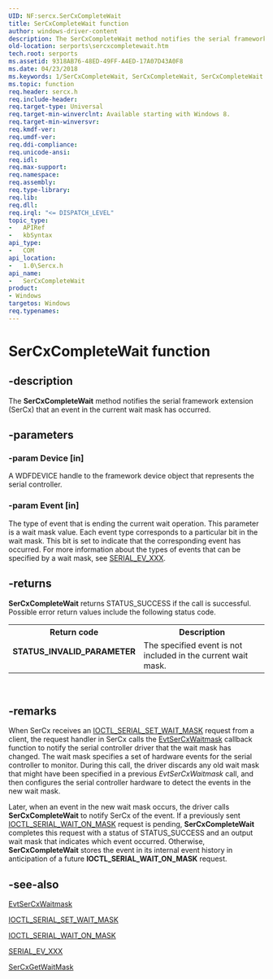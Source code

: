 ```yaml
---
UID: NF:sercx.SerCxCompleteWait
title: SerCxCompleteWait function
author: windows-driver-content
description: The SerCxCompleteWait method notifies the serial framework extension (SerCx) that an event in the current wait mask has occurred.
old-location: serports\sercxcompletewait.htm
tech.root: serports
ms.assetid: 9318AB76-48ED-49FF-A4ED-17A07D43A0F8
ms.date: 04/23/2018
ms.keywords: 1/SerCxCompleteWait, SerCxCompleteWait, SerCxCompleteWait method [Serial Ports], serports.sercxcompletewait
ms.topic: function
req.header: sercx.h
req.include-header: 
req.target-type: Universal
req.target-min-winverclnt: Available starting with Windows 8.
req.target-min-winversvr: 
req.kmdf-ver: 
req.umdf-ver: 
req.ddi-compliance: 
req.unicode-ansi: 
req.idl: 
req.max-support: 
req.namespace: 
req.assembly: 
req.type-library: 
req.lib: 
req.dll: 
req.irql: "<= DISPATCH_LEVEL"
topic_type:
-	APIRef
-	kbSyntax
api_type:
-	COM
api_location:
-	1.0\Sercx.h
api_name:
-	SerCxCompleteWait
product:
- Windows
targetos: Windows
req.typenames: 
---
```


# SerCxCompleteWait function


## -description


The <b>SerCxCompleteWait</b> method notifies the serial framework extension (SerCx) that an event in the current wait mask has occurred.


## -parameters




### -param Device [in]

A WDFDEVICE handle to the framework device object that represents the serial controller.


### -param Event [in]

The type of event that is ending the current wait operation.  This parameter is a wait mask value. Each event type corresponds to a particular bit in the wait mask. This bit is set to indicate that the corresponding event has occurred. For more information about the types of events that can be specified by a wait mask, see <a href="https://docs.microsoft.com/windows-hardware/drivers/serports/peripheral-drivers-for-devices-on-sercx2-managed-serial-ports">SERIAL_EV_XXX</a>.


## -returns



<b>SerCxCompleteWait</b> returns STATUS_SUCCESS if the call is successful. Possible error return values include the following status code.

<table>
<tr>
<th>Return code</th>
<th>Description</th>
</tr>
<tr>
<td width="40%">
<dl>
<dt><b>STATUS_INVALID_PARAMETER</b></dt>
</dl>
</td>
<td width="60%">
The specified event is not included in the current wait mask.

</td>
</tr>
</table>
 




## -remarks



When SerCx receives an <a href="https://msdn.microsoft.com/library/windows/hardware/ff546780">IOCTL_SERIAL_SET_WAIT_MASK</a> request from a client, the request handler in SerCx calls the <a href="https://msdn.microsoft.com/41F60807-5A00-4B0E-A57D-70D25C73F575">EvtSerCxWaitmask</a> callback function to notify the serial controller driver that the wait mask has changed. The wait mask specifies a set of hardware events for the serial controller to monitor. During this call, the driver discards any old wait mask that might have been specified in a previous <i>EvtSerCxWaitmask</i> call, and then configures the serial controller hardware to detect the events in the new wait mask.

Later, when an event in the new wait mask occurs, the driver calls <b>SerCxCompleteWait</b> to notify SerCx of the event. If a previously sent <a href="https://msdn.microsoft.com/library/windows/hardware/ff546805">IOCTL_SERIAL_WAIT_ON_MASK</a> request is pending, <b>SerCxCompleteWait</b> completes this request with a status of STATUS_SUCCESS and an output wait mask that indicates which event occurred. Otherwise, <b>SerCxCompleteWait</b> stores the event in its internal event history in anticipation of a future <b>IOCTL_SERIAL_WAIT_ON_MASK</b> request.




## -see-also




<a href="https://msdn.microsoft.com/41F60807-5A00-4B0E-A57D-70D25C73F575">EvtSerCxWaitmask</a>



<a href="https://msdn.microsoft.com/library/windows/hardware/ff546780">IOCTL_SERIAL_SET_WAIT_MASK</a>



<a href="https://msdn.microsoft.com/library/windows/hardware/ff546805">IOCTL_SERIAL_WAIT_ON_MASK</a>



<a href="https://docs.microsoft.com/windows-hardware/drivers/serports/peripheral-drivers-for-devices-on-sercx2-managed-serial-ports">SERIAL_EV_XXX</a>



<a href="https://msdn.microsoft.com/library/windows/hardware/hh406708">SerCxGetWaitMask</a>
 

 

